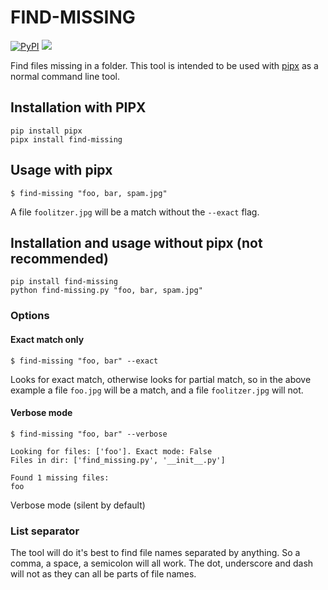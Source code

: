 # FIND-MISSING
[![PyPI](https://img.shields.io/pypi/v/find-missing)](https://pypi.org/project/find-missing/)
![](https://img.shields.io/badge/maintained-not_intended-red)

Find files missing in a folder. This tool is intended to be used with [pipx](https://pipxproject.github.io/pipx/) as a normal command line tool.

## Installation with PIPX   
```shell script
pip install pipx
pipx install find-missing
```

## Usage with pipx
```shell script
$ find-missing "foo, bar, spam.jpg"
```

A file `foolitzer.jpg` will be a match without the `--exact` flag.

## Installation and usage without pipx (not recommended)
```shell script
pip install find-missing
python find-missing.py "foo, bar, spam.jpg"
```

### Options

#### Exact match only
```shell script
$ find-missing "foo, bar" --exact
```

Looks for exact match, otherwise looks for partial match, so in the above example a file `foo.jpg` will be a match, and a file `foolitzer.jpg` will not.

#### Verbose mode
```shell script
$ find-missing "foo, bar" --verbose

Looking for files: ['foo']. Exact mode: False
Files in dir: ['find_missing.py', '__init__.py']

Found 1 missing files:
foo
```

Verbose mode (silent by default)

### List separator
The tool will do it's best to find file names separated by anything. So a comma, a space, a semicolon will all work. The dot, underscore and dash will not as they can all be parts of file names.
